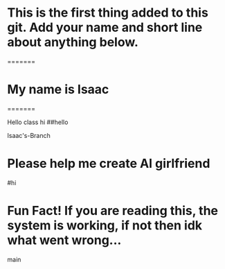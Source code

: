 # This is the first thing added to this git. Add your name and short line about anything below.

=======
# My name is Isaac
=======

Hello class hi
##hello

Isaac's-Branch

# Please help me create AI girlfriend

#hi

# Fun Fact! If you are reading this, the system is working, if not then idk what went wrong... 
 main
